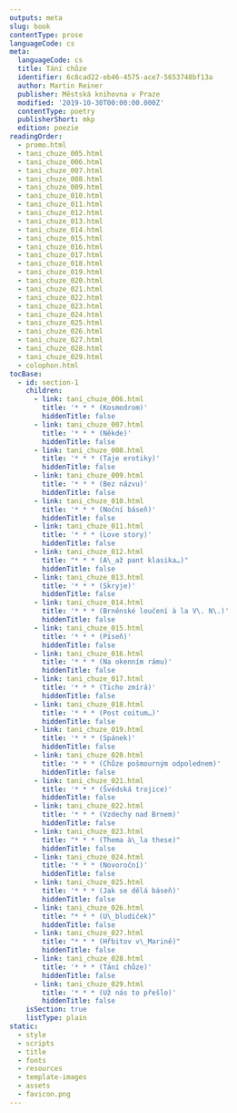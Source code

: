 ```yaml
---
outputs: meta
slug: book
contentType: prose
languageCode: cs
meta:
  languageCode: cs
  title: Tání chůze
  identifier: 6c8cad22-eb46-4575-ace7-5653748bf13a
  author: Martin Reiner
  publisher: Městská knihovna v Praze
  modified: '2019-10-30T00:00:00.000Z'
  contentType: poetry
  publisherShort: mkp
  edition: poezie
readingOrder:
  - promo.html
  - tani_chuze_005.html
  - tani_chuze_006.html
  - tani_chuze_007.html
  - tani_chuze_008.html
  - tani_chuze_009.html
  - tani_chuze_010.html
  - tani_chuze_011.html
  - tani_chuze_012.html
  - tani_chuze_013.html
  - tani_chuze_014.html
  - tani_chuze_015.html
  - tani_chuze_016.html
  - tani_chuze_017.html
  - tani_chuze_018.html
  - tani_chuze_019.html
  - tani_chuze_020.html
  - tani_chuze_021.html
  - tani_chuze_022.html
  - tani_chuze_023.html
  - tani_chuze_024.html
  - tani_chuze_025.html
  - tani_chuze_026.html
  - tani_chuze_027.html
  - tani_chuze_028.html
  - tani_chuze_029.html
  - colophon.html
tocBase:
  - id: section-1
    children:
      - link: tani_chuze_006.html
        title: '* * * (Kosmodrom)'
        hiddenTitle: false
      - link: tani_chuze_007.html
        title: '* * * (Někde)'
        hiddenTitle: false
      - link: tani_chuze_008.html
        title: '* * * (Taje erotiky)'
        hiddenTitle: false
      - link: tani_chuze_009.html
        title: '* * * (Bez názvu)'
        hiddenTitle: false
      - link: tani_chuze_010.html
        title: '* * * (Noční báseň)'
        hiddenTitle: false
      - link: tani_chuze_011.html
        title: '* * * (Love story)'
        hiddenTitle: false
      - link: tani_chuze_012.html
        title: "* * * (A\_až pant klasika…)"
        hiddenTitle: false
      - link: tani_chuze_013.html
        title: '* * * (Skryje)'
        hiddenTitle: false
      - link: tani_chuze_014.html
        title: '* * * (Brněnské loučení à la V\. N\.)'
        hiddenTitle: false
      - link: tani_chuze_015.html
        title: '* * * (Píseň)'
        hiddenTitle: false
      - link: tani_chuze_016.html
        title: '* * * (Na okenním rámu)'
        hiddenTitle: false
      - link: tani_chuze_017.html
        title: '* * * (Ticho zmírá)'
        hiddenTitle: false
      - link: tani_chuze_018.html
        title: '* * * (Post coitum…)'
        hiddenTitle: false
      - link: tani_chuze_019.html
        title: '* * * (Spánek)'
        hiddenTitle: false
      - link: tani_chuze_020.html
        title: '* * * (Chůze pošmourným odpolednem)'
        hiddenTitle: false
      - link: tani_chuze_021.html
        title: '* * * (Švédská trojice)'
        hiddenTitle: false
      - link: tani_chuze_022.html
        title: '* * * (Vzdechy nad Brnem)'
        hiddenTitle: false
      - link: tani_chuze_023.html
        title: "* * * (Thema à\_la these)"
        hiddenTitle: false
      - link: tani_chuze_024.html
        title: '* * * (Novoroční)'
        hiddenTitle: false
      - link: tani_chuze_025.html
        title: '* * * (Jak se dělá báseň)'
        hiddenTitle: false
      - link: tani_chuze_026.html
        title: "* * * (U\_bludiček)"
        hiddenTitle: false
      - link: tani_chuze_027.html
        title: "* * * (Hřbitov v\_Marině)"
        hiddenTitle: false
      - link: tani_chuze_028.html
        title: '* * * (Tání chůze)'
        hiddenTitle: false
      - link: tani_chuze_029.html
        title: '* * * (Už nás to přešlo)'
        hiddenTitle: false
    isSection: true
    listType: plain
static:
  - style
  - scripts
  - title
  - fonts
  - resources
  - template-images
  - assets
  - favicon.png
---
```

